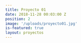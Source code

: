 ```yaml
---
title: Proyecto 01
date: 2018-11-28 00:03:00 Z
position: 2
image: '/uploads/proyecto01.jpg'
is-featured: true
layout: proyectos
---
```

